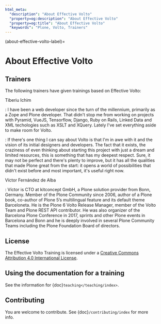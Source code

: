 ```yaml
---
html_meta:
  "description": "About Effective Volto"
  "property=og:description": "About Effective Volto"
  "property=og:title": "About Effective Volto"
  "keywords": "Plone, Volto, Trainers"
---
```


(about-effective-volto-label)=

# About Effective Volto

## Trainers

The following trainers have given trainings based on Effective Volto:

Tiberiu Ichim

: I have been a web developer since the turn of the millennium, primarily as a Zope and Plone developer. That didn't stop me from working on projects with Pyramid, VueJS, Tensorflow, Django, Ruby on Rails, Linked Data and XML techologies such as XSLT and XQuery. Lately I've set everything aside to make room for Volto.

: If there's one thing I can say about Volto is that I'm in awe with it and the vision of its initial designers and developers. The fact that it exists, the craziness of even thinking about starting this project with just a dream and limited resources, this is something that has my deepest respect. Sure, it may not be perfect and there's plenty to improve, but it has all the qualities that made Plone great from the start: it opens a world of possibilities that didn't exist before and most important, it's useful right now.

Víctor Fernández de Alba

: Víctor is CTO at kitconcept GmbH, a Plone solution provider from Bonn, Germany. Member of the Plone Community since 2006, author of a Plone book, co-author of Plone 5’s multilingual feature and its default theme Barceloneta. He is the Plone 6 Volto Release Manager, member of the Volto Team and Plone REST API contributor. He was also organizer of the Barcelona Plone Conference in 2017, sprints and other Plone events in Barcelona and Bonn and he is deeply involved in several Plone Community Teams including the Plone Foundation Board of directors.

## License

The Effective Volto Training is licensed under a [Creative Commons Attribution 4.0 International License](https://creativecommons.org/licenses/by/4.0/).

## Using the documentation for a training

See the information for {doc}`teaching</teaching/index>`.

## Contributing

You are welcome to contribute. See {doc}`/contributing/index` for more info.
